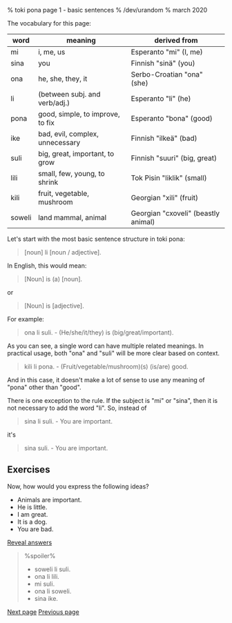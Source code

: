 % toki pona page 1 - basic sentences
% /dev/urandom
% march 2020

The vocabulary for this page:

| word  | meaning                         | derived from                 |
|-------|---------------------------------|------------------------------|
| mi    | i, me, us                       | Esperanto "mi" (I, me)       |
| sina  | you                             | Finnish "sinä" (you)         |
| ona   | he, she, they, it               | Serbo-Croatian "ona" (she)   |
| li    | (between subj. and verb/adj.)   | Esperanto "li" (he)          |
| pona  | good, simple, to improve, to fix| Esperanto "bona" (good)      |
| ike   | bad, evil, complex, unnecessary | Finnish "ilkeä" (bad)        |
| suli  | big, great, important, to grow  | Finnish "suuri" (big, great) |
| lili  | small, few, young, to shrink    | Tok Pisin "liklik" (small)   |
| kili  | fruit, vegetable, mushroom      | Georgian "xili" (fruit)      |
| soweli| land mammal, animal             | Georgian "cxoveli" (beastly animal)|

Let's start with the most basic sentence structure in toki pona:

> [noun] li [noun / adjective].

In English, this would mean:

> [Noun] is (a) [noun].

or 

> [Noun] is [adjective].

For example:

> ona li suli. - (He/she/it/they) is (big/great/important).

As you can see, a single word can have multiple related meanings. In practical
usage, both "ona" and "suli" will be more clear based on context.

> kili li pona. - (Fruit/vegetable/mushroom)(s) (is/are) good.

And in this case, it doesn't make a lot of sense to use any meaning of "pona"
other than "good".

There is one exception to the rule. If the subject is "mi" or "sina", then it is
not necessary to add the word "li". So, instead of

> sina li suli. - You are important.

it's

> sina suli. - You are important.

## Exercises

Now, how would you express the following ideas?

* Animals are important.
* He is little.
* I am great.
* It is a dog.
* You are bad.

<a name="answers" href="#answers" onclick="revealSpoilers();">Reveal answers</a>

> %spoiler%
> * soweli li suli.
> * ona li lili.
> * mi suli.
> * ona li soweli.
> * sina ike.

[Next page](2.html) [Previous page](0.html)
